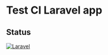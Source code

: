 # Test CI Laravel app


## Status
[![Laravel](https://github.com/bnoordsij/test-ci-laravel/actions/workflows/laravel-test.yml/badge.svg)](https://github.com/bnoordsij/test-ci-laravel/actions/workflows/laravel-test.yml)
